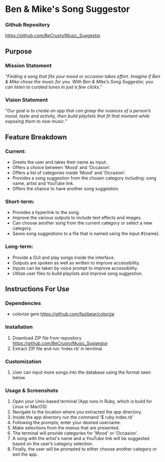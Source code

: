 # Ben & Mike's Song Suggestor
### Github Repository
https://github.com/BeCrusty/Music_Suggestor

## Purpose

### Mission Statement

 *“Finding a song that fits your mood or occasion takes effort. 
 Imagine if Ben & Mike chose the music for you. With Ben & Mike’s Song Suggestor,
 you can listen to curated tunes in just a few clicks.”*
 
 ### Vision Statement

*"Our goal is to create an app that can grasp the nuances of a person’s mood, 
taste and activity, then build playlists that fit that moment 
while exposing them to new music.”*

## Feature Breakdown

### Current:

  * Greets the user and takes their name as input.
  * Offers a choice between ‘Mood’ and ‘Occasion’.
  * Offers a list of categories inside ‘Mood’ and ‘Occasion’.
  * Provides a song suggestion from the chosen category including: song name, artist and YouTube link.
  * Offers the chance to have another song suggestion.
 
 ### Short-term:
 
   * Provides a hyperlink to the song.
   * Improve the various outputs to include text effects and images.
   * Can choose another song from the current category or select a new category.
   * Saves song suggestions to a file that is named using the input #{name}.
   
### Long-term:
  
   * Provide a GUI and play songs inside the interface.
   * Outputs are spoken as well as written to improve accessibility.
   * Inputs can be taken by voice prompt to improve accessibility.
   * Utilize user files to build playlists and improve song suggestion.
   
 ## Instructions For Use
 
 ### Dependencies
 
   * colorize gem https://github.com/fazibear/colorize

### Installation

  1. Download ZIP file from repository https://github.com/BeCrusty/Music_Suggestor
  2. Extract ZIP file and run ‘index.rb’ in terminal.
  
### Customization

  1. User can input more songs into the database using the format seen below.
  
### Usage & Screenshots

  1. Open your Unix-based terminal (App runs in Ruby, which is build for Linux or MacOS)
  2. Navigate to the location where you extracted the app directory.
  3. Inside the app directory run the command ‘$ ruby index.rb’
  4. Following the prompts, enter your desired username.
  5. Make selections from the menus that are presented.
  6. The terminal will provide categories for 'Mood' or 'Occasion'.
  7. A song with the artist's name and a YouTube link will be suggested based on the user’s category selection.
  8. Finally, the user will be prompted to either choose another category or exit the app.




  
 
  
  
